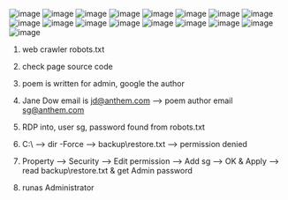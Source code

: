 ![image](https://github.com/user-attachments/assets/71fa8b24-c778-48da-b4af-e2aa18fc2757)
![image](https://github.com/user-attachments/assets/3de22475-aa62-4e05-8612-9384feddbc74)
![image](https://github.com/user-attachments/assets/146343c1-4c0f-4643-9fe8-6fdaf1b784ba)
![image](https://github.com/user-attachments/assets/9487c439-bc57-47cb-a949-8f37baca5dd0)
![image](https://github.com/user-attachments/assets/e2561ca1-d1d2-449e-ac60-e7894fee5213)
![image](https://github.com/user-attachments/assets/57e221e7-20b3-4f1f-bdeb-0007aa8e6581)
![image](https://github.com/user-attachments/assets/51164501-e418-4796-8dcd-dab869f94791)
![image](https://github.com/user-attachments/assets/38b42ef0-e2fc-4f06-ac75-ccecba73466e)
![image](https://github.com/user-attachments/assets/dbe1b8f0-6dde-4c04-bd9c-642bce801bed)
![image](https://github.com/user-attachments/assets/fd0890ff-68b6-462a-b3db-5d1053fc6abd)
![image](https://github.com/user-attachments/assets/e9bf3214-5537-4f00-bd5f-9828e41fe598)
![image](https://github.com/user-attachments/assets/80078e2e-3c96-4957-97fb-73d53cccb2f1)
![image](https://github.com/user-attachments/assets/4fdd4666-604c-469e-911d-be19f83a84a5)
![image](https://github.com/user-attachments/assets/bb610e4d-bb99-4df9-9e1a-c28b0bc4b2dc)
![image](https://github.com/user-attachments/assets/00895c73-6f71-4194-a006-6dd1e1c56c9d)
![image](https://github.com/user-attachments/assets/ea7a8096-0704-42b7-978c-6e3f19945854)
![image](https://github.com/user-attachments/assets/25a7bd64-84a3-437f-8eb9-4459b14b1bea)

1. web crawler robots.txt

2. check page source code

3. poem is written for admin, google the author

4. Jane Dow email is jd@anthem.com  --> poem author email sg@anthem.com

5. RDP into, user sg, password found from robots.txt

6. C:\  --> dir -Force  --> backup\restore.txt  --> permission denied

7. Property --> Security --> Edit permission --> Add sg --> OK & Apply --> read backup\restore.txt & get Admin password

8. runas Administrator 
